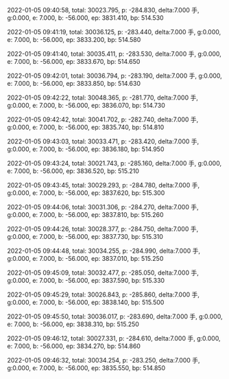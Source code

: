 2022-01-05 09:40:58, total: 30023.795, p: -284.830, delta:7.000 手, g:0.000, e: 7.000, b: -56.000, ep: 3831.410, bp: 514.530

2022-01-05 09:41:19, total: 30036.125, p: -283.440, delta:7.000 手, g:0.000, e: 7.000, b: -56.000, ep: 3833.200, bp: 514.580

2022-01-05 09:41:40, total: 30035.411, p: -283.530, delta:7.000 手, g:0.000, e: 7.000, b: -56.000, ep: 3833.670, bp: 514.650

2022-01-05 09:42:01, total: 30036.794, p: -283.190, delta:7.000 手, g:0.000, e: 7.000, b: -56.000, ep: 3833.850, bp: 514.630

2022-01-05 09:42:22, total: 30048.365, p: -281.770, delta:7.000 手, g:0.000, e: 7.000, b: -56.000, ep: 3836.070, bp: 514.730

2022-01-05 09:42:42, total: 30041.702, p: -282.740, delta:7.000 手, g:0.000, e: 7.000, b: -56.000, ep: 3835.740, bp: 514.810

2022-01-05 09:43:03, total: 30033.471, p: -283.420, delta:7.000 手, g:0.000, e: 7.000, b: -56.000, ep: 3836.180, bp: 514.950

2022-01-05 09:43:24, total: 30021.743, p: -285.160, delta:7.000 手, g:0.000, e: 7.000, b: -56.000, ep: 3836.520, bp: 515.210

2022-01-05 09:43:45, total: 30029.293, p: -284.780, delta:7.000 手, g:0.000, e: 7.000, b: -56.000, ep: 3837.620, bp: 515.300

2022-01-05 09:44:06, total: 30031.306, p: -284.270, delta:7.000 手, g:0.000, e: 7.000, b: -56.000, ep: 3837.810, bp: 515.260

2022-01-05 09:44:26, total: 30028.377, p: -284.750, delta:7.000 手, g:0.000, e: 7.000, b: -56.000, ep: 3837.730, bp: 515.310

2022-01-05 09:44:48, total: 30034.255, p: -284.990, delta:7.000 手, g:0.000, e: 7.000, b: -56.000, ep: 3837.010, bp: 515.250

2022-01-05 09:45:09, total: 30032.477, p: -285.050, delta:7.000 手, g:0.000, e: 7.000, b: -56.000, ep: 3837.590, bp: 515.330

2022-01-05 09:45:29, total: 30026.843, p: -285.860, delta:7.000 手, g:0.000, e: 7.000, b: -56.000, ep: 3838.140, bp: 515.500

2022-01-05 09:45:50, total: 30036.017, p: -283.690, delta:7.000 手, g:0.000, e: 7.000, b: -56.000, ep: 3838.310, bp: 515.250

2022-01-05 09:46:12, total: 30027.331, p: -284.610, delta:7.000 手, g:0.000, e: 7.000, b: -56.000, ep: 3834.270, bp: 514.860

2022-01-05 09:46:32, total: 30034.254, p: -283.250, delta:7.000 手, g:0.000, e: 7.000, b: -56.000, ep: 3835.550, bp: 514.850